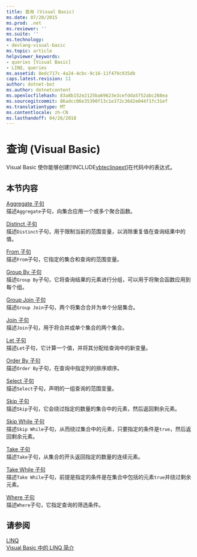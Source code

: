 ```yaml
---
title: 查询 (Visual Basic)
ms.date: 07/20/2015
ms.prod: .net
ms.reviewer: ''
ms.suite: ''
ms.technology:
- devlang-visual-basic
ms.topic: article
helpviewer_keywords:
- queries [Visual Basic]
- LINQ, queries
ms.assetid: 8edc717c-4a24-4cbc-9c16-11f479c935db
caps.latest.revision: 11
author: dotnet-bot
ms.author: dotnetcontent
ms.openlocfilehash: 83a8b152e2125ba69623e3cefdda5752abc268ea
ms.sourcegitcommit: 86adcc06e35390f13c1e372c36d2e044f1fc31ef
ms.translationtype: MT
ms.contentlocale: zh-CN
ms.lasthandoff: 04/26/2018
---
```

# <a name="queries-visual-basic"></a>查询 (Visual Basic)
Visual Basic 使你能够创建[!INCLUDE[vbteclinqext](~/includes/vbteclinqext-md.md)]在代码中的表达式。  
  
## <a name="in-this-section"></a>本节内容  
 [Aggregate 子句](../../../visual-basic/language-reference/queries/aggregate-clause.md)  
 描述`Aggregate`子句，向集合应用一个或多个聚合函数。  
  
 [Distinct 子句](../../../visual-basic/language-reference/queries/distinct-clause.md)  
 描述`Distinct`子句，用于限制当前的范围变量，以消除重复值在查询结果中的值。  
  
 [From 子句](../../../visual-basic/language-reference/queries/from-clause.md)  
 描述`From`子句，它指定的集合和查询的范围变量。  
  
 [Group By 子句](../../../visual-basic/language-reference/queries/group-by-clause.md)  
 描述`Group By`子句，它将查询结果的元素进行分组，可以用于将聚合函数应用到每个组。  
  
 [Group Join 子句](../../../visual-basic/language-reference/queries/group-join-clause.md)  
 描述`Group Join`子句，两个将集合合并为单个分层集合。  
  
 [Join 子句](../../../visual-basic/language-reference/queries/join-clause.md)  
 描述`Join`子句，用于将合并成单个集合的两个集合。  
  
 [Let 子句](../../../visual-basic/language-reference/queries/let-clause.md)  
 描述`Let`子句，它计算一个值，并将其分配给查询中的新变量。  
  
 [Order By 子句](../../../visual-basic/language-reference/queries/order-by-clause.md)  
 描述`Order By`子句，在查询中指定列的排序顺序。  
  
 [Select 子句](../../../visual-basic/language-reference/queries/select-clause.md)  
 描述`Select`子句，声明的一组查询的范围变量。  
  
 [Skip 子句](../../../visual-basic/language-reference/queries/skip-clause.md)  
 描述`Skip`子句，它会绕过指定的数量的集合中的元素，然后返回剩余元素。  
  
 [Skip While 子句](../../../visual-basic/language-reference/queries/skip-while-clause.md)  
 描述`Skip While`子句，从而绕过集合中的元素，只要指定的条件是`true`，然后返回剩余元素。  
  
 [Take 子句](../../../visual-basic/language-reference/queries/take-clause.md)  
 描述`Take`子句，从集合的开头返回指定的数量的连续元素。  
  
 [Take While 子句](../../../visual-basic/language-reference/queries/take-while-clause.md)  
 描述`Take While`子句，前提是指定的条件是在集合中包括的元素`true`并绕过剩余元素。  
  
 [Where 子句](../../../visual-basic/language-reference/queries/where-clause.md)  
 描述`Where`子句，它指定查询的筛选条件。  
  
## <a name="see-also"></a>请参阅  
 [LINQ](../../../visual-basic/programming-guide/language-features/linq/index.md)  
 [Visual Basic 中的 LINQ 简介](../../../visual-basic/programming-guide/language-features/linq/introduction-to-linq.md)
